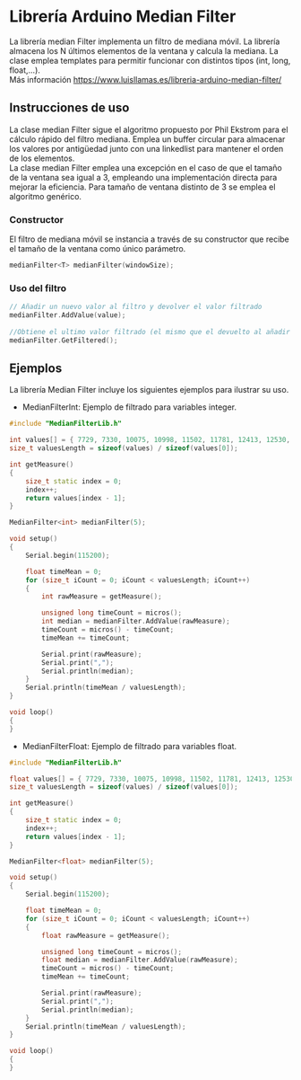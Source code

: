# Librería Arduino Median Filter
La librería median Filter implementa un filtro de mediana móvil. La librería almacena los N últimos elementos de la ventana y calcula la mediana. La clase emplea templates para permitir funcionar con distintos tipos (int, long, float,…). <br />
Más información https://www.luisllamas.es/libreria-arduino-median-filter/

## Instrucciones de uso
La clase median Filter sigue el algoritmo propuesto por Phil Ekstrom para el cálculo rápido del filtro mediana. Emplea un buffer circular para almacenar los valores por antigüedad junto con una linkedlist para mantener el orden de los elementos. <br />
La clase median Filter emplea una excepción en el caso de que el tamaño de la ventana sea igual a 3, empleando una implementación directa para mejorar la eficiencia. Para tamaño de ventana distinto de 3 se emplea el algoritmo genérico.

### Constructor
El filtro de mediana móvil se instancia a través de su constructor que recibe el tamaño de la ventana como único parámetro.
```c++
medianFilter<T> medianFilter(windowSize);
```

### Uso del filtro
```c++
// Añadir un nuevo valor al filtro y devolver el valor filtrado
medianFilter.AddValue(value);
 
//Obtiene el ultimo valor filtrado (el mismo que el devuelto al añadir el valor al filtro)
medianFilter.GetFiltered();
```


## Ejemplos
La librería Median Filter incluye los siguientes ejemplos para ilustrar su uso.
* MedianFilterInt: Ejemplo de filtrado para variables integer.
```c++
#include "MedianFilterLib.h"

int values[] = { 7729, 7330, 10075, 10998, 11502, 11781, 12413, 12530, 14070, 13789, 18186, 14401, 16691, 16654, 17424, 21104, 17230, 20656, 21584, 21297, 19986, 20808, 19455, 24029, 21455, 21350, 19854, 23476, 19349, 16996, 20546, 17187, 15548, 9179, 8586, 7095, 9718, 5148, 4047, 3873, 4398, 2989, 3848, 2916, 1142, 2427, 250, 2995, 1918, 4297, 617, 2715, 1662, 1621, 960, 500, 2114, 2354, 2900, 4878, 8972, 9460, 11283, 16147, 16617, 16778, 18711, 22036, 28432, 29756, 24944, 27199, 27760, 30706, 31671, 32185, 32290, 30470, 32616, 32075, 32210, 28822, 30823, 29632, 29157, 31585, 24133, 23245, 22516, 18513, 18330, 15450, 12685, 11451, 11280, 9116, 7975, 8263, 8203, 4641, 5232, 5724, 4347, 4319, 3045, 1099, 2035, 2411, 1727, 852, 1134, 966, 2838, 6033, 2319, 3294, 3587, 9076, 5194, 6725, 6032, 6444, 10293, 9507, 10881, 11036, 12789, 12813, 14893, 16465, 16336, 16854, 19249, 23126, 21461, 18657, 20474, 24871, 20046, 22832, 21681, 21978, 23053, 20569, 24801, 19045, 20092, 19470, 18446, 18851, 18210, 15078, 16309, 15055, 14427, 15074, 10776, 14319, 14183, 7984, 8344, 7071, 9675, 5985, 3679, 2321, 6757, 3291, 5003, 1401, 1724, 1857, 2605, 803, 2742, 2971, 2306, 3722, 3332, 4427, 5762, 5383, 7692, 8436, 13660, 8018, 9303, 10626, 16171, 14163, 17161, 19214, 21171, 17274, 20616, 18281, 21171, 18220, 19315, 22558, 21393, 22431, 20186, 24619, 21997, 23938, 20029, 20694, 20648, 21173, 20377, 19147, 18578, 16839, 15735, 15907, 18059, 12111, 12178, 11201, 10577, 11160, 8485, 7065, 7852, 5865, 4856, 3955, 6803, 3444, 1616, 717, 3105, 704, 1473, 1948, 4534, 5800, 1757, 1038, 2435, 4677, 8155, 6870, 4611, 5372, 6304, 7868, 10336, 9091 };
size_t valuesLength = sizeof(values) / sizeof(values[0]);

int getMeasure()
{
	size_t static index = 0;
	index++;
	return values[index - 1];
}

MedianFilter<int> medianFilter(5);

void setup()
{
	Serial.begin(115200);

	float timeMean = 0;
	for (size_t iCount = 0; iCount < valuesLength; iCount++)
	{
		int rawMeasure = getMeasure();

		unsigned long timeCount = micros();
		int median = medianFilter.AddValue(rawMeasure);
		timeCount = micros() - timeCount;
		timeMean += timeCount;

		Serial.print(rawMeasure);
		Serial.print(",");
		Serial.println(median);
	}
	Serial.println(timeMean / valuesLength);
}

void loop()
{
}
```

* MedianFilterFloat: Ejemplo de filtrado para variables float.
```c++
#include "MedianFilterLib.h"

float values[] = { 7729, 7330, 10075, 10998, 11502, 11781, 12413, 12530, 14070, 13789, 18186, 14401, 16691, 16654, 17424, 21104, 17230, 20656, 21584, 21297, 19986, 20808, 19455, 24029, 21455, 21350, 19854, 23476, 19349, 16996, 20546, 17187, 15548, 9179, 8586, 7095, 9718, 5148, 4047, 3873, 4398, 2989, 3848, 2916, 1142, 2427, 250, 2995, 1918, 4297, 617, 2715, 1662, 1621, 960, 500, 2114, 2354, 2900, 4878, 8972, 9460, 11283, 16147, 16617, 16778, 18711, 22036, 28432, 29756, 24944, 27199, 27760, 30706, 31671, 32185, 32290, 30470, 32616, 32075, 32210, 28822, 30823, 29632, 29157, 31585, 24133, 23245, 22516, 18513, 18330, 15450, 12685, 11451, 11280, 9116, 7975, 8263, 8203, 4641, 5232, 5724, 4347, 4319, 3045, 1099, 2035, 2411, 1727, 852, 1134, 966, 2838, 6033, 2319, 3294, 3587, 9076, 5194, 6725, 6032, 6444, 10293, 9507, 10881, 11036, 12789, 12813, 14893, 16465, 16336, 16854, 19249, 23126, 21461, 18657, 20474, 24871, 20046, 22832, 21681, 21978, 23053, 20569, 24801, 19045, 20092, 19470, 18446, 18851, 18210, 15078, 16309, 15055, 14427, 15074, 10776, 14319, 14183, 7984, 8344, 7071, 9675, 5985, 3679, 2321, 6757, 3291, 5003, 1401, 1724, 1857, 2605, 803, 2742, 2971, 2306, 3722, 3332, 4427, 5762, 5383, 7692, 8436, 13660, 8018, 9303, 10626, 16171, 14163, 17161, 19214, 21171, 17274, 20616, 18281, 21171, 18220, 19315, 22558, 21393, 22431, 20186, 24619, 21997, 23938, 20029, 20694, 20648, 21173, 20377, 19147, 18578, 16839, 15735, 15907, 18059, 12111, 12178, 11201, 10577, 11160, 8485, 7065, 7852, 5865, 4856, 3955, 6803, 3444, 1616, 717, 3105, 704, 1473, 1948, 4534, 5800, 1757, 1038, 2435, 4677, 8155, 6870, 4611, 5372, 6304, 7868, 10336, 9091 };
size_t valuesLength = sizeof(values) / sizeof(values[0]);

int getMeasure()
{
	size_t static index = 0;
	index++;
	return values[index - 1];
}

MedianFilter<float> medianFilter(5);

void setup()
{
	Serial.begin(115200);

	float timeMean = 0;
	for (size_t iCount = 0; iCount < valuesLength; iCount++)
	{
		float rawMeasure = getMeasure();

		unsigned long timeCount = micros();
		float median = medianFilter.AddValue(rawMeasure);
		timeCount = micros() - timeCount;
		timeMean += timeCount;

		Serial.print(rawMeasure);
		Serial.print(",");
		Serial.println(median);
	}
	Serial.println(timeMean / valuesLength);
}

void loop()
{
}
```
